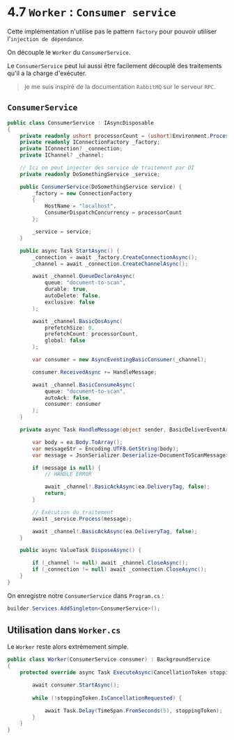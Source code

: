 # 4.7 `Worker` : `Consumer service`

Cette implémentation n'utilise pas le pattern `factory` pour pouvoir utiliser l'`injection de dépendance`.

On découple le `Worker` du `ConsumerService`.

Le `ConsumerService` peut lui aussi être facilement découplé des traitements qu'il a la charge d'exécuter.

> je me suis inspiré de la documentation `RabbitMQ` sur le serveur `RPC`.



## `ConsumerService`

```cs
public class ConsumerService : IAsyncDisposable
{
    private readonly ushort processorCount = (ushort)Environment.ProcessorCount;
    private readonly IConnectionFactory _factory;
    private IConnection? _connection;
    private IChannel? _channel;

    // Ici on peut injecter des service de traitement par DI
    private readonly DoSomethingService _service;

    public ConsumerService(DoSomethingService service) {
        _factory = new ConnectionFactory
        {
            HostName = "localhost",
            ConsumerDispatchConcurrency = processorCount
        };

        _service = service;
    }

    public async Task StartAsync() {
        _connection = await _factory.CreateConnectionAsync();
        _channel = await _connection.CreateChannelAsync();

        await _channel.QueueDeclareAsync(
            queue: "document-to-scan",
            durable: true,
            autoDelete: false,
            exclusive: false
        );

        await _channel.BasicQosAsync(
            prefetchSize: 0,
            prefetchCount: processorCount,
            global: false
        );

        var consumer = new AsyncEventingBasicConsumer(_channel);

        consumer.ReceivedAsync += HandleMessage;

        await _channel.BasicConsumeAsync(
            queue: "document-to-scan",
            autoAck: false,
            consumer: consumer
        );
    }

    private async Task HandleMessage(object sender, BasicDeliverEventArgs ea) {

        var body = ea.Body.ToArray();
        var messageStr = Encoding.UTF8.GetString(body);
        var message = JsonSerializer.Deserialize<DocumentToScanMessage>(messageStr);

        if (message is null) {
            // HANDLE ERROR

            await _channel!.BasicAckAsync(ea.DeliveryTag, false);
            return;
        }

        // Exécution du traitement
        await _service.Process(message);

        await _channel!.BasicAckAsync(ea.DeliveryTag, false);
    }

    public async ValueTask DisposeAsync() {

        if (_channel != null) await _channel.CloseAsync();
        if (_connection != null) await _connection.CloseAsync();
    }
}
```

On enregistre notre `ConsumerService` dans `Program.cs` :

```cs
builder.Services.AddSingleton<ConsumerService>();
```



## Utilisation dans `Worker.cs`

Le `Worker` reste alors extrémement simple.

```cs
public class Worker(ConsumerService consumer) : BackgroundService
{
    protected override async Task ExecuteAsync(CancellationToken stoppingToken) {

        await consumer.StartAsync();
        
        while (!stoppingToken.IsCancellationRequested) {

            await Task.Delay(TimeSpan.FromSeconds(5), stoppingToken);
        }
    }
}
```

